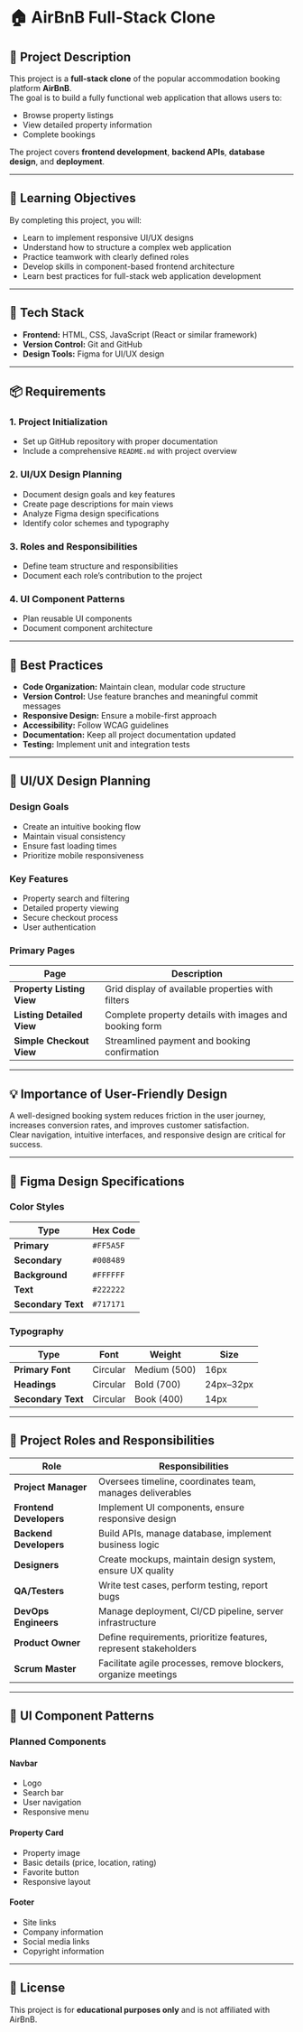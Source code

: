 # 🏠 AirBnB Full-Stack Clone

## 📘 Project Description
This project is a **full-stack clone** of the popular accommodation booking platform **AirBnB**.  
The goal is to build a fully functional web application that allows users to:

- Browse property listings  
- View detailed property information  
- Complete bookings  

The project covers **frontend development**, **backend APIs**, **database design**, and **deployment**.

---

## 🎯 Learning Objectives
By completing this project, you will:

- Learn to implement responsive UI/UX designs  
- Understand how to structure a complex web application  
- Practice teamwork with clearly defined roles  
- Develop skills in component-based frontend architecture  
- Learn best practices for full-stack web application development  

---

## 🧰 Tech Stack
- **Frontend:** HTML, CSS, JavaScript (React or similar framework)  
- **Version Control:** Git and GitHub  
- **Design Tools:** Figma for UI/UX design  

---

## 📦 Requirements

### 1. Project Initialization
- Set up GitHub repository with proper documentation  
- Include a comprehensive `README.md` with project overview  

### 2. UI/UX Design Planning
- Document design goals and key features  
- Create page descriptions for main views  
- Analyze Figma design specifications  
- Identify color schemes and typography  

### 3. Roles and Responsibilities
- Define team structure and responsibilities  
- Document each role’s contribution to the project  

### 4. UI Component Patterns
- Plan reusable UI components  
- Document component architecture  

---

## 🧱 Best Practices
- **Code Organization:** Maintain clean, modular code structure  
- **Version Control:** Use feature branches and meaningful commit messages  
- **Responsive Design:** Ensure a mobile-first approach  
- **Accessibility:** Follow WCAG guidelines  
- **Documentation:** Keep all project documentation updated  
- **Testing:** Implement unit and integration tests  

---

## 🎨 UI/UX Design Planning

### Design Goals
- Create an intuitive booking flow  
- Maintain visual consistency  
- Ensure fast loading times  
- Prioritize mobile responsiveness  

### Key Features
- Property search and filtering  
- Detailed property viewing  
- Secure checkout process  
- User authentication  

### Primary Pages

| Page | Description |
|------|--------------|
| **Property Listing View** | Grid display of available properties with filters |
| **Listing Detailed View** | Complete property details with images and booking form |
| **Simple Checkout View** | Streamlined payment and booking confirmation |

---

## 💡 Importance of User-Friendly Design
A well-designed booking system reduces friction in the user journey, increases conversion rates, and improves customer satisfaction.  
Clear navigation, intuitive interfaces, and responsive design are critical for success.

---

## 🎨 Figma Design Specifications

### Color Styles
| Type | Hex Code |
|------|-----------|
| **Primary** | `#FF5A5F` |
| **Secondary** | `#008489` |
| **Background** | `#FFFFFF` |
| **Text** | `#222222` |
| **Secondary Text** | `#717171` |

### Typography
| Type | Font | Weight | Size |
|------|------|---------|------|
| **Primary Font** | Circular | Medium (500) | 16px |
| **Headings** | Circular | Bold (700) | 24px–32px |
| **Secondary Text** | Circular | Book (400) | 14px |

---

## 👥 Project Roles and Responsibilities

| Role | Responsibilities |
|------|------------------|
| **Project Manager** | Oversees timeline, coordinates team, manages deliverables |
| **Frontend Developers** | Implement UI components, ensure responsive design |
| **Backend Developers** | Build APIs, manage database, implement business logic |
| **Designers** | Create mockups, maintain design system, ensure UX quality |
| **QA/Testers** | Write test cases, perform testing, report bugs |
| **DevOps Engineers** | Manage deployment, CI/CD pipeline, server infrastructure |
| **Product Owner** | Define requirements, prioritize features, represent stakeholders |
| **Scrum Master** | Facilitate agile processes, remove blockers, organize meetings |

---

## 🧩 UI Component Patterns

### Planned Components

#### **Navbar**
- Logo  
- Search bar  
- User navigation  
- Responsive menu  

#### **Property Card**
- Property image  
- Basic details (price, location, rating)  
- Favorite button  
- Responsive layout  

#### **Footer**
- Site links  
- Company information  
- Social media links  
- Copyright information  

---

## 📄 License
This project is for **educational purposes only** and is not affiliated with AirBnB.

